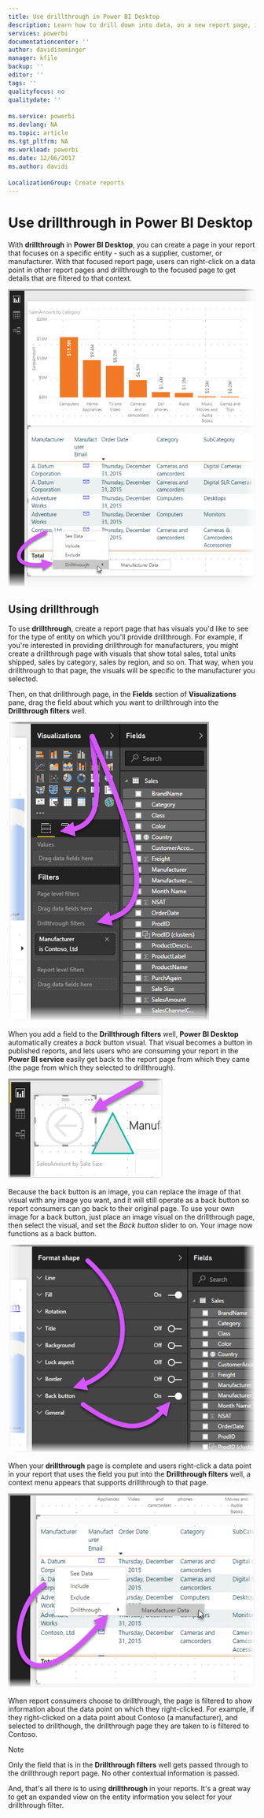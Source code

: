 ```yaml
---
title: Use drillthrough in Power BI Desktop
description: Learn how to drill down into data, on a new report page, in Power BI Desktop
services: powerbi
documentationcenter: ''
author: davidiseminger
manager: kfile
backup: ''
editor: ''
tags: ''
qualityfocus: no
qualitydate: ''

ms.service: powerbi
ms.devlang: NA
ms.topic: article
ms.tgt_pltfrm: NA
ms.workload: powerbi
ms.date: 12/06/2017
ms.author: davidi

LocalizationGroup: Create reports
---
```

# Use drillthrough in Power BI Desktop
With **drillthrough** in **Power BI Desktop**, you can create a page in your report that focuses on a specific entity - such as a supplier, customer, or manufacturer. With that focused report page, users can right-click on a data point in other report pages and drillthrough to the focused page to get details that are filtered to that context.

![](media/desktop-drillthrough/drillthrough_01.png)

## Using drillthrough
To use **drillthrough**, create a report page that has visuals you'd like to see for the type of entity on which you'll provide drillthrough. For example, if you're interested in providing drillthrough for manufacturers, you might create a drillthrough page with visuals that show total sales, total units shipped, sales by category, sales by region, and so on. That way, when you drillthrough to that page, the visuals will be specific to the manufacturer you selected.

Then, on that drillthrough page, in the **Fields** section of **Visualizations** pane, drag the field about which you want to drillthrough into the **Drillthrough filters** well.

![](media/desktop-drillthrough/drillthrough_02.png)

When you add a field to the **Drillthrough filters** well, **Power BI Desktop** automatically creates a *back* button visual. That visual becomes a button in published reports, and lets users who are consuming your report in the **Power BI service** easily get back to the report page from which they came (the page from which they selected to drillthrough).

![](media/desktop-drillthrough/drillthrough_03.png)

Because the back button is an image, you can replace the image of that visual with any image you want, and it will still operate as a back button so report consumers can go back to their original page. To use your own image for a back button, just place an image visual on the drillthrough page, then select the visual, and set the *Back button* slider to on. Your image now functions as a back button.

![](media/desktop-drillthrough/drillthrough_05.png)

When your **drillthrough** page is complete and users right-click a data point in your report that uses the field you put into the **Drillthrough filters** well, a context menu appears that supports drillthrough to that page.

![](media/desktop-drillthrough/drillthrough_04.png)

When report consumers choose to drillthrough, the page is filtered to show information about the data point on which they right-clicked. For example, if they right-clicked on a data point about Contoso (a manufacturer), and selected to drillthough, the drillthrough page they are taken to is filtered to Contoso.

> [!NOTE]
> Only the field that is in the **Drillthrough filters** well gets passed through to the drillthrough report page. No other contextual information is passed.
> 
> 

And, that's all there is to using **drillthrough** in your reports. It's a great way to get an expanded view on the entity information you select for your drillthrough filter.

